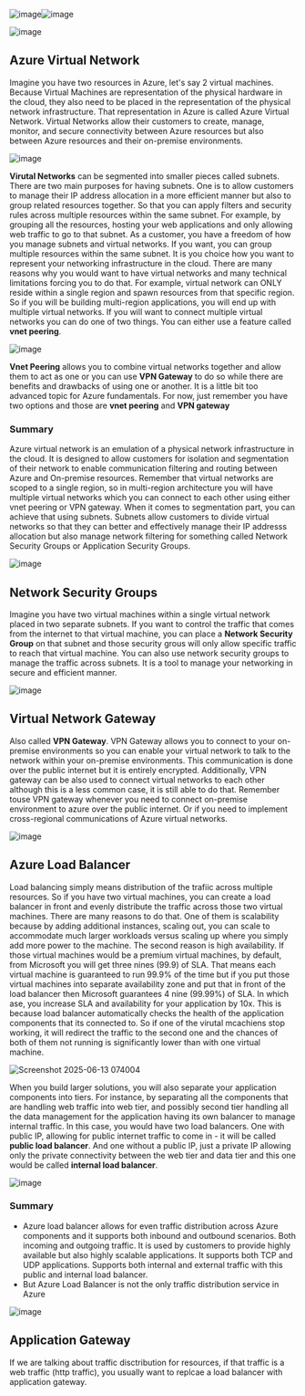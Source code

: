 ![image](https://github.com/user-attachments/assets/05bb5f44-e34f-4f35-b24d-1469825385d1)![image](https://github.com/user-attachments/assets/a646310f-fc0d-4f36-9b27-95801ffb7147)

![image](https://github.com/user-attachments/assets/78af2a61-8b30-44fa-b5c3-4bcfc1939e32)

## Azure Virtual Network

Imagine you have two resources in Azure, let's say 2 virtual machines. Because Virtual Machines are representation of the physical hardware in the cloud, they also need to be placed in the representation of the physical network infrastructure. That representation in Azure is called Azure Virtual Network. Virtual Networks allow their customers to create, manage, monitor, and secure connectivity between Azure resources but also between Azure resources and their on-premise environments. 

![image](https://github.com/user-attachments/assets/757824b8-f1a9-4bc4-a6f8-fe3d7fdd5c82)

**Virutal Networks** can be segmented into smaller pieces called subnets. There are two main purposes for having subnets. One is to allow customers to manage their IP address allocation in a more efficient manner but also to group related resources together. So that you can apply filters and security rules across multiple resources within the same subnet.
For example, by grouping all the resources, hosting your web applications and only allowing web traffic to go to that subnet.
As a customer, you have a freedom of how you manage subnets and virtual networks. 
If you want, you can group multiple resources within the same subnet. It is you choice how you want to represent your networking infrastructure in the cloud.
There are many reasons why you would want to have virtual networks and many technical limitations forcing you to do that. For example, virtual network can ONLY reside within a single region and spawn resources from that specific region.
So if you will be building multi-region applications, you will end up with multiple virtual networks.
If you will want to connect multiple virtual networks you can do one of two things. You can either use a feature called **vnet peering**. 

![image](https://github.com/user-attachments/assets/63747437-23c8-4e72-9ef0-d6eb0149542e)

**Vnet Peering** allows you to combine virtual networks together and allow them to act as one or you can use **VPN Gateway** to do so while there are benefits and drawbacks of using one or another. It is a little bit too advanced topic for Azure fundamentals. For now, just remember you have two options and those are **vnet peering** and **VPN gateway**

### Summary
Azure virtual network is an emulation of a physical network infrastructure in the cloud. It is designed to allow customers for isolation and segmentation of their network to enable communication filtering and routing between Azure and On-premise resources. Remember that virtual networks are scoped to a single region, so in multi-region architecture you will have multiple virtual networks which you can connect to each other using either vnet peering or VPN gateway. When it comes to segmentation part, you can achieve that using subnets. Subnets allow customers to divide virtual networks so that they can better and effectively manage their IP addresss allocation but also manage network filtering  for something called Network Security Groups or Application Security Groups.

![image](https://github.com/user-attachments/assets/5b2ced57-4f92-45be-8f0e-33867828544c)


## Network Security Groups

Imagine you have two virtual machines within a single virtual network placed in two separate subnets. If you want to control the traffic that comes from the internet to that virtual machine, you can place a **Network Security Group** on that subnet and those security grous will only allow specific traffic to reach that virtual machine. You can also use network security groups to manage the traffic across subnets. It is a tool to manage your networking in secure and efficient manner.

![image](https://github.com/user-attachments/assets/62d44e7d-16cb-4c05-8e24-f4bfbe660d02)


## Virtual Network Gateway

Also called **VPN Gateway**. VPN Gateway allows you to connect to your on-premise environments so you can enable your virtual network to talk to the network within your on-premise environments. This communication is done over the public internet but it is entirely encrypted. Additionally, VPN gateway can be also used to connect virtual networks to each other although this is a less common case, it is still able to do that. Remember touse VPN gateway whenever you need to connect on-premise environment to azure over the public internet. Or if you need to implement cross-regional communications of Azure virtual networks.

![image](https://github.com/user-attachments/assets/8afd71c7-5370-4134-990f-34ffcfcc7307)


## Azure Load Balancer

Load balancing simply means distribution of the trafiic across multiple resources. So if you have two virtual machines, you can create a load balancer in front and evenly distribute the traffic across those two virtual machines. There are many reasons to do that. One of them is scalability because by adding additional instances, scaling out, you can scale to accommodate much larger workloads versus scaling up where you simply add more power to the machine. The second reason is high availability. If those virtual machines would be a premium virtual machines, by default, from Microsoft you will get three nines (99.9) of SLA. That means each virtual machine is guaranteed to run 99.9% of the time but if you put those virtual machines into separate availability zone and put that in front of the load balancer then Microsoft guarantees 4 nine (99.99%) of SLA. In which ase, you increase SLA and availability for your application by 10x. This is because load balancer automatically checks the health of the application components that its connected to. So if one of the virutal mcachiens stop working, it will redirect the traffic to the second one and the chances of both of them not running is significantly lower than with one virtual machine.


![Screenshot 2025-06-13 074004](https://github.com/user-attachments/assets/6effdb2c-2817-4e55-bf91-05768b9ca4c6)


When you build larger solutions, you will also separate your application components into tiers. For instance, by separating all the components that are handling web traffic into web tier, and possibly second tier handling all the data management for the application having its own balancer to manage internal traffic. In this case, you would have two load balancers. One with public IP, allowing for public internet traffic to come in - it will be called **public load balancer**. And one without a public IP, just a private IP allowing only the private connectivity between the web tier and data tier and this one would be called **internal load balancer**. 

![image](https://github.com/user-attachments/assets/0ec55eef-ce9a-414e-ad80-c9ebf2628e8e)



### Summary

- Azure load balancer allows for even traffic distribution across Azure components and it supports both inbound and outbound scenarios. Both incoming and outgoing traffic. It is used by customers to provide highly available but also highly scalable applications. It supports both TCP and UDP applications. Supports both internal and external traffic with this public and internal load balancer.
- But Azure Load Balancer is not the only traffic distribution service in Azure

![image](https://github.com/user-attachments/assets/5d114cfd-6d57-4e92-b125-c0ce64938e80)


## Application Gateway

If we are talking about traffic disctribution for resources, if that traffic is a web traffic (http traffic), you usually want to replcae a load balancer with application gateway.

